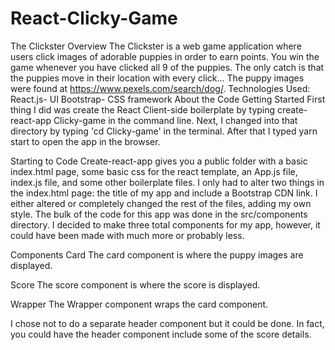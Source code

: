 # React-Clicky-Game
The Clickster
Overview
The Clickster is a web game application where users click images of adorable puppies in order to earn points. You win the game whenever you have clicked all 9 of the puppies. The only catch is that the puppies move in their location with every click...
The puppy images were found at https://www.pexels.com/search/dog/.
Technologies Used:
React.js- UI
Bootstrap- CSS framework
About the Code
Getting Started
First thing I did was create the React Client-side boilerplate by typing create-react-app Clicky-game in the command line. Next, I changed into that directory by typing 'cd Clicky-game' in the terminal. After that I typed yarn start to open the app in the browser.

Starting to Code
Create-react-app gives you a public folder with a basic index.html page, some basic css for the react template, an App.js file, index.js file, and some other boilerplate files. I only had to alter two things in the index.html page: the title of my app and include a Bootstrap CDN link. I either altered or completely changed the rest of the files, adding my own style. The bulk of the code for this app was done in the src/components directory. I decided to make three total components for my app, however, it could have been made with much more or probably less.

Components
Card
The card component is where the puppy images are displayed.

Score
The score component is where the score is displayed.

Wrapper
The Wrapper component wraps the card component.

I chose not to do a separate header component but it could be done. In fact, you could have the header component include some of the score details.


